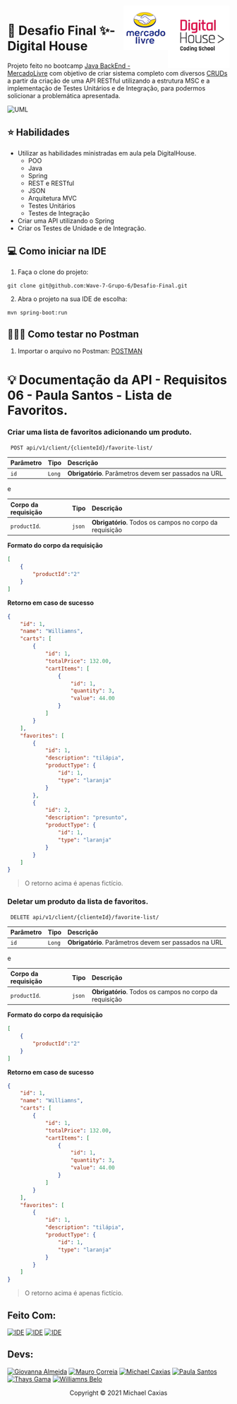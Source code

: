 <img src="https://github.com/thays-gama/desafio_spring/blob/main/src/main/resources/images/dh.png" alt="logotipo Digital House" width="140px" align="right">
<img src="https://github.com/thays-gama/desafio_spring/blob/main/src/main/resources/images/meli.png" alt="logotipo Mercado Livre" width="100px" align="right">

# 🍃 Desafio Final ✨- Digital House

Projeto feito no bootcamp [Java BackEnd - MercadoLivre](https://www.mercadolibre.com.ar/itacademy) com objetivo de criar sistema completo com diversos [CRUDs](https://developer.mozilla.org/pt-BR/docs/Glossary/CRUD) a partir da criação de uma API RESTful utilizando a estrutura MSC e a implementação de Testes Unitários e de Integração, para podermos solicionar a problemática apresentada.

![UML](https://user-images.githubusercontent.com/114093532/202289686-7bcfeab0-845d-4c96-abac-f9eb72be8a94.svg)

## ⭐ Habilidades

- Utilizar as habilidades ministradas em aula pela DigitalHouse.
    - POO
    - Java
    - Spring
    - REST e RESTful
    - JSON
    - Arquitetura MVC
    - Testes Unitários
    - Testes de Integração
- Criar uma API utilizando o Spring
- Criar os Testes de Unidade e de Integração.

## 💻 Como iniciar na IDE

1. Faça o clone do projeto:
```shell
git clone git@github.com:Wave-7-Grupo-6/Desafio-Final.git
```
2. Abra o projeto na sua IDE de escolha:
```shell
mvn spring-boot:run
```

## 🧑🏻‍🚀 Como testar no Postman

1. Importar o arquivo no Postman: [POSTMAN](https://github.com/Wave-7-Grupo-6/Desafio-Final/blob/readme/src/main/resources/DESAFIO-FINAL.json)


# 💡 Documentação da API - Requisitos 06 - Paula Santos - Lista de Favoritos.

### Criar uma lista de favoritos adicionando um produto.

```http
 POST api/v1/client/{clienteId}/favorite-list/
```

| Parâmetro   | Tipo       | Descrição                                             |
| :---------- | :--------- | :---------------------------------------------------- |
| `id`        | `Long`     | **Obrigatório**. Parâmetros devem ser passados na URL |

e

| Corpo da requisição   | Tipo       | Descrição                                               |
| :-------------------- | :--------- | :------------------------------------------------------ |
| `productId`.          |   `json`   | **Obrigatório**. Todos os campos no corpo da requisição |

**Formato do corpo da requisição**
```json
[
    {
        "productId":"2"
    }
]
```

**Retorno em caso de sucesso**

```json
{
    "id": 1,
    "name": "Williamns",
    "carts": [
        {
            "id": 1,
            "totalPrice": 132.00,
            "cartItems": [
                {
                    "id": 1,
                    "quantity": 3,
                    "value": 44.00
                }
            ]
        }
    ],
    "favorites": [
        {
            "id": 1,
            "description": "tilápia",
            "productType": {
                "id": 1,
                "type": "laranja"
            }
        },
        {
            "id": 2,
            "description": "presunto",
            "productType": {
                "id": 1,
                "type": "laranja"
            }
        }
    ]
}
```
> O retorno acima é apenas fictício.

### Deletar um produto da lista de favoritos.

```http
 DELETE api/v1/client/{clienteId}/favorite-list/
```

| Parâmetro   | Tipo       | Descrição                                             |
| :---------- | :--------- | :---------------------------------------------------- |
| `id`        | `Long`     | **Obrigatório**. Parâmetros devem ser passados na URL |

e

| Corpo da requisição   | Tipo       | Descrição                                               |
| :-------------------- | :--------- | :------------------------------------------------------ |
| `productId`.          |   `json`   | **Obrigatório**. Todos os campos no corpo da requisição |

**Formato do corpo da requisição**
```json
[
    {
        "productId":"2"
    }
]
```

**Retorno em caso de sucesso**

```json
{
    "id": 1,
    "name": "Williamns",
    "carts": [
        {
            "id": 1,
            "totalPrice": 132.00,
            "cartItems": [
                {
                    "id": 1,
                    "quantity": 3,
                    "value": 44.00
                }
            ]
        }
    ],
    "favorites": [
        {
            "id": 1,
            "description": "tilápia",
            "productType": {
                "id": 1,
                "type": "laranja"
            }
        }
    ]
}
```
> O retorno acima é apenas fictício.






## Feito Com:

[![IDE](https://img.shields.io/badge/IntelliJ_IDEA-000000.svg?style=for-the-badge&logo=intellij-idea&logoColor=white)](https://www.jetbrains.com/idea/) 
[![IDE](https://img.shields.io/badge/Java-ED8B00?style=for-the-badge&logo=java&logoColor=white)](https://www.java.com/pt-BR/) 
[![IDE](https://img.shields.io/badge/Spring-6DB33F?style=for-the-badge&logo=spring&logoColor=white)](https://spring.io/) 

## Devs:

[![Giovanna Almeida](https://img.shields.io/badge/Giovanna_Almeida-0077B5?style=for-the-badge&logo=linkedin&logoColor=white)](https://www.linkedin.com/in/giovanna-souza-70bbb41b4/) 
[![Mauro Correia](https://img.shields.io/badge/Mauro_Correia-0077B5?style=for-the-badge&logo=linkedin&logoColor=white)](https://www.linkedin.com/in/mauro-correia/) 
[![Michael Caxias](https://img.shields.io/badge/Michael_Caxias-0077B5?style=for-the-badge&logo=linkedin&logoColor=white)](https://www.linkedin.com/in/michaelcaxias/) 
[![Paula Santos](https://img.shields.io/badge/Paula_Santos-0077B5?style=for-the-badge&logo=linkedin&logoColor=white)](https://www.linkedin.com/in/paula-libia-santos/)
[![Thays Gama ](https://img.shields.io/badge/Thays_Gama-0077B5?style=for-the-badge&logo=linkedin&logoColor=white)](https://www.linkedin.com/in/thaysgama/) 
[![Williamns Belo](https://img.shields.io/badge/Williamns_Belo-0077B5?style=for-the-badge&logo=linkedin&logoColor=white)](https://www.linkedin.com/in/williamns-belo/) 


<p align="center">Copyright © 2021 Michael Caxias</p>
